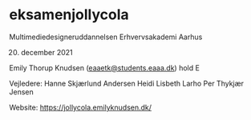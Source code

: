 # eksamenjollycola

Multimediedesigneruddannelsen
Erhvervsakademi Aarhus

20. december 2021

Emily Thorup Knudsen
(eaaetk@students.eaaa.dk)
hold E 

Vejledere: 
Hanne Skjærlund Andersen
Heidi Lisbeth Larho
Per Thykjær Jensen

Website: 
https://jollycola.emilyknudsen.dk/ 
